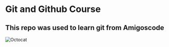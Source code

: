 # Git and Github Course

## This repo was used to learn git from Amigoscode



![Octocat](https://user-images.githubusercontent.com/75546113/112785142-b33b5100-9029-11eb-9247-e0a58ff824f9.png)
